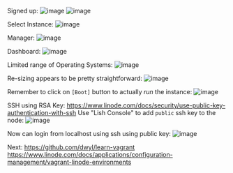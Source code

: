 Signed up:
![image](https://user-images.githubusercontent.com/194400/28494556-052afe86-6f2a-11e7-8b89-e5a456d36c50.png)
![image](https://user-images.githubusercontent.com/194400/28494569-657beba6-6f2a-11e7-8ea6-e626dae58c83.png)

Select Instance:
![image](https://user-images.githubusercontent.com/194400/28494574-773c877e-6f2a-11e7-8e5d-c6bff04fb5dc.png)

Manager:
![image](https://user-images.githubusercontent.com/194400/28494579-86556488-6f2a-11e7-8c8f-b3059ca1dc09.png)

Dashboard:
![image](https://user-images.githubusercontent.com/194400/28494590-b30134ee-6f2a-11e7-9439-05435996f70d.png)

Limited range of Operating Systems:
![image](https://user-images.githubusercontent.com/194400/28494609-3fb1b21a-6f2b-11e7-9448-7a11ebcd6c3b.png)

Re-sizing appears to be pretty straightforward:
![image](https://user-images.githubusercontent.com/194400/28494605-2807bc9a-6f2b-11e7-976b-80d58416e17d.png)

Remember to click on `[Boot]` button to actually _run_ the instance:
![image](https://user-images.githubusercontent.com/194400/28494633-079559c6-6f2c-11e7-94d4-3e5e94d00b8a.png)

SSH using RSA Key:
https://www.linode.com/docs/security/use-public-key-authentication-with-ssh
Use "Lish Console" to add `public` ssh key to the node:
![image](https://user-images.githubusercontent.com/194400/28494679-53a9c292-6f2d-11e7-910f-55a3a6a31b12.png)

Now can login from localhost using ssh using public key:
![image](https://user-images.githubusercontent.com/194400/28494687-a2e9b524-6f2d-11e7-8cdb-b6d4af9dd514.png)

Next: https://github.com/dwyl/learn-vagrant
https://www.linode.com/docs/applications/configuration-management/vagrant-linode-environments

